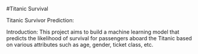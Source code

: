 #Titanic Survival

Titanic Survivor Prediction: 
 
Introduction: 
This project aims to build a machine learning model that predicts the likelihood of survival for passengers aboard the Titanic based on various attributes such as age, gender, ticket class, etc. 

